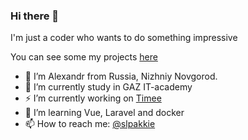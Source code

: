 ### Hi there 👋

I'm just a coder who wants to do something impressive

You can see some my projects [here](https://slpakkie.github.io)

- 👋 I’m Alexandr from Russia, Nizhniy Novgorod.
- 🔭 I’m currently study in GAZ IT-academy
- ⚡ I’m currently working on [Timee](https://github.com/slpAkkie/Timee)
- 🌱 I’m learning Vue, Laravel and docker
- 📫 How to reach me: [@slpakkie](https://t.me/slpAkkie)

<!--
**slpAkkie/slpakkie** is a ✨ _special_ ✨ repository because its `README.md` (this file) appears on your GitHub profile.

Here are some ideas to get you started:

- 🔭 I’m currently working on ...
- 🌱 I’m currently learning ...
- 👯 I’m looking to collaborate on ...
- 🤔 I’m looking for help with ...
- 💬 Ask me about ...
- 😄 Pronouns: ...
- ⚡ Fun fact: ...
-->

